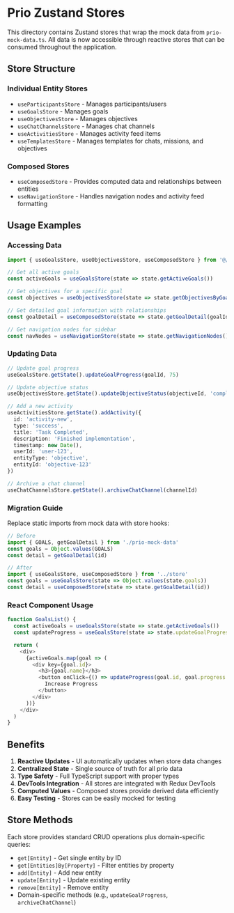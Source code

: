 # Prio Zustand Stores

This directory contains Zustand stores that wrap the mock data from `prio-mock-data.ts`. All data is now accessible through reactive stores that can be consumed throughout the application.

## Store Structure

### Individual Entity Stores
- `useParticipantsStore` - Manages participants/users
- `useGoalsStore` - Manages goals
- `useObjectivesStore` - Manages objectives
- `useChatChannelsStore` - Manages chat channels
- `useActivitiesStore` - Manages activity feed items
- `useTemplatesStore` - Manages templates for chats, missions, and objectives

### Composed Stores
- `useComposedStore` - Provides computed data and relationships between entities
- `useNavigationStore` - Handles navigation nodes and activity feed formatting

## Usage Examples

### Accessing Data

```typescript
import { useGoalsStore, useObjectivesStore, useComposedStore } from '@/app/(app)/prio/store'

// Get all active goals
const activeGoals = useGoalsStore(state => state.getActiveGoals())

// Get objectives for a specific goal
const objectives = useObjectivesStore(state => state.getObjectivesByGoal(goalId))

// Get detailed goal information with relationships
const goalDetail = useComposedStore(state => state.getGoalDetail(goalId))

// Get navigation nodes for sidebar
const navNodes = useNavigationStore(state => state.getNavigationNodes())
```

### Updating Data

```typescript
// Update goal progress
useGoalsStore.getState().updateGoalProgress(goalId, 75)

// Update objective status
useObjectivesStore.getState().updateObjectiveStatus(objectiveId, 'completed')

// Add a new activity
useActivitiesStore.getState().addActivity({
  id: 'activity-new',
  type: 'success',
  title: 'Task Completed',
  description: 'Finished implementation',
  timestamp: new Date(),
  userId: 'user-123',
  entityType: 'objective',
  entityId: 'objective-123'
})

// Archive a chat channel
useChatChannelsStore.getState().archiveChatChannel(channelId)
```

### Migration Guide

Replace static imports from mock data with store hooks:

```typescript
// Before
import { GOALS, getGoalDetail } from './prio-mock-data'
const goals = Object.values(GOALS)
const detail = getGoalDetail(id)

// After
import { useGoalsStore, useComposedStore } from '../store'
const goals = useGoalsStore(state => Object.values(state.goals))
const detail = useComposedStore(state => state.getGoalDetail(id))
```

### React Component Usage

```typescript
function GoalsList() {
  const activeGoals = useGoalsStore(state => state.getActiveGoals())
  const updateProgress = useGoalsStore(state => state.updateGoalProgress)

  return (
    <div>
      {activeGoals.map(goal => (
        <div key={goal.id}>
          <h3>{goal.name}</h3>
          <button onClick={() => updateProgress(goal.id, goal.progress + 10)}>
            Increase Progress
          </button>
        </div>
      ))}
    </div>
  )
}
```

## Benefits

1. **Reactive Updates** - UI automatically updates when store data changes
2. **Centralized State** - Single source of truth for all prio data
3. **Type Safety** - Full TypeScript support with proper types
4. **DevTools Integration** - All stores are integrated with Redux DevTools
5. **Computed Values** - Composed stores provide derived data efficiently
6. **Easy Testing** - Stores can be easily mocked for testing

## Store Methods

Each store provides standard CRUD operations plus domain-specific queries:
- `get[Entity]` - Get single entity by ID
- `get[Entities]By[Property]` - Filter entities by property
- `add[Entity]` - Add new entity
- `update[Entity]` - Update existing entity
- `remove[Entity]` - Remove entity
- Domain-specific methods (e.g., `updateGoalProgress`, `archiveChatChannel`)